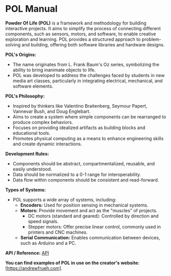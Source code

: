 # POL Manual

**Powder Of Life (POL)** is a framework and methodology for building interactive projects. It aims to simplify the process of connecting different components, such as sensors, motors, and software, to enable creative exploration and learning. POL provides a structured approach to problem-solving and building, offering both software libraries and hardware designs. 

**POL's Origins:**

* The name originates from L. Frank Baum's Oz series, symbolizing the ability to bring inanimate objects to life.
* POL was developed to address the challenges faced by students in new media art classes, particularly in integrating electrical, mechanical, and software elements.

**POL's Philosophy:**

* Inspired by thinkers like Valentino Braitenberg, Seymour Papert, Vannevar Bush, and Doug Englebart.
* Aims to create a system where simple components can be rearranged to produce complex behaviors.
* Focuses on providing idealized artifacts as building blocks and educational tools.
* Promotes physical computing as a means to enhance engineering skills and create dynamic interactions.

**Development Rules:**

* Components should be abstract, compartmentalized, reusable, and easily understood.
* Data should be normalized to a 0-1 range for interoperability.
* Data flow within components should be consistent and read-forward.

**Types of Systems:**

* POL supports a wide array of systems, including:
    * **Encoders:** Used for position sensing in mechanical systems.
    * **Motors:** Provide movement and act as the "muscles" of projects.
        * DC motors (standard and geared): Controlled by direction and speed signals.
        * Stepper motors: Offer precise linear control, commonly used in printers and CNC machines.
    * **Serial Communication:** Enables communication between devices, such as Arduino and a PC.

**API / Reference:** [API](API/)

**You can find examples of POL in use on the creator's website:** [https://andrewfrueh.com]. 
